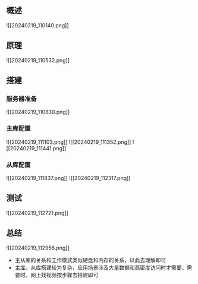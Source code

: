 ## 概述
![[20240219_110140.png]]
## 原理
![[20240219_110532.png]]
## 搭建
### 服务器准备
![[20240219_110830.png]]
### 主库配置
![[20240219_111103.png]]
![[20240219_111352.png]]
![[20240219_111441.png]]
### 从库配置
![[20240219_111837.png]]
![[20240219_112317.png]]
## 测试
![[20240219_112721.png]]
## 总结
![[20240219_112956.png]]
- 主从库的关系和工作模式类似硬盘和内存的关系，以此去理解即可
- 主库，从库搭建较为复杂，应用场景涉及大量数据和高密度访问时才需要，需要时，网上找视频按步骤去搭建即可